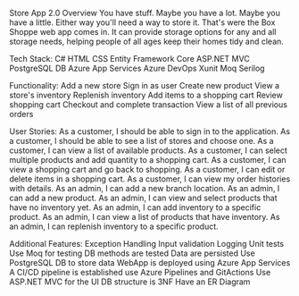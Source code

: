 Store App 2.0
Overview
You have stuff. Maybe you have a lot. Maybe you have a little. Either way you'll need a way to store it. That's were the Box Shoppe web app comes in. It can provide storage options for any and all storage needs, helping people of all ages keep their homes tidy and clean.




Tech Stack:
C#
HTML
CSS
Entity Framework Core
ASP.NET MVC
PostgreSQL DB
Azure App Services
Azure DevOps
Xunit
Moq
Serilog

Functionality:
Add a new store
Sign in as user
Create new product
View a store's inventory
Replenish inventory
Add items to a shopping cart
Review shopping cart
Checkout and complete transaction
View a list of all previous orders


User Stories:
As a customer, I should be able to sign in to the application.
As a customer, I should be able to see a list of stores and choose one.
As a customer, I can view a list of available products.
As a customer, I can select multiple products and add quantity to a shopping cart.
As a customer, I can view a shopping cart and go back to shopping.
As a customer, I can edit or delete items in a shopping cart.
As a customer, I can view my order histories with details.
As an admin, I can add a new branch location.
As an admin, I can add a new product.
As an admin, I can view and select products that have no inventory yet.
As an admin, I can add inventory to a specific product.
As an admin, I can view a list of products that have inventory.
As an admin, I can replenish inventory to a specific product.


Additional Features:
Exception Handling
Input validation
Logging
Unit tests
Use Moq for testing
DB methods are tested
Data are persisted
Use PostgreSQL DB to store data
WebApp is deployed using Azure App Services
A CI/CD pipeline is established use Azure Pipelines and GitActions
Use ASP.NET MVC for the UI
DB structure is 3NF
Have an ER Diagram